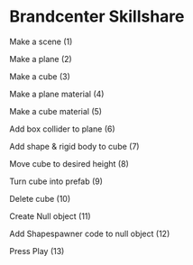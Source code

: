 # Brandcenter Skillshare


Make a scene (1)<br/>

Make a plane (2)<br/>

Make a cube (3)<br/>

Make a plane material (4)<br/>

Make a cube material (5)<br/>

Add box collider to plane (6)<br/>

Add shape & rigid body to cube (7)<br/>

Move cube to desired height (8)<br/>

Turn cube into prefab (9)<br/>

Delete cube (10)<br/>

Create Null object (11)<br/>

Add Shapespawner code to null object (12)<br/>

Press Play (13)<br/>

